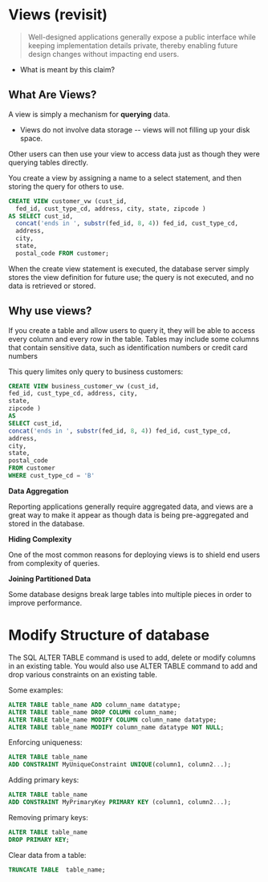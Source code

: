 # Views (revisit)

> Well-designed applications generally expose a public interface while keeping implementation details private, thereby enabling future design changes without impacting end users.

- What is meant by this claim?

## What Are Views?

A view is simply a mechanism for **querying** data.
- Views do not involve data storage -- views will not filling up your disk space.

Other users can then use your view to access data just as though they were querying tables directly.

You create a view by assigning a name to a select statement, and then storing the query for others to use.

```sql
CREATE VIEW customer_vw (cust_id,
  fed_id, cust_type_cd, address, city, state, zipcode )
AS SELECT cust_id,
  concat('ends in ', substr(fed_id, 8, 4)) fed_id, cust_type_cd,
  address,
  city,
  state,
  postal_code FROM customer;
```

When the create view statement is executed, the database server simply stores the view definition for future use; the query is not executed, and no data is retrieved or stored.

## Why use views?

If you create a table and allow users to query it, they will be able to access every column and every row in the table. Tables may include some columns that contain sensitive data, such as identification numbers or credit card numbers


This query limites only query to business customers:

```sql
CREATE VIEW business_customer_vw (cust_id,
fed_id, cust_type_cd, address, city,
state,
zipcode )
AS
SELECT cust_id,
concat('ends in ', substr(fed_id, 8, 4)) fed_id, cust_type_cd,
address,
city,
state,
postal_code
FROM customer
WHERE cust_type_cd = 'B'
```

**Data Aggregation**

Reporting applications generally require aggregated data, and views are a great way to make it appear as though data is being pre-aggregated and stored in the database.


**Hiding Complexity**

One of the most common reasons for deploying views is to shield end users from complexity of queries.


**Joining Partitioned Data**

Some database designs break large tables into multiple pieces in order to improve performance.


# Modify Structure of database

The SQL ALTER TABLE command is used to add, delete or modify columns in an existing table. You would also use ALTER TABLE command to add and drop various constraints on an existing table.

Some examples:

```sql
ALTER TABLE table_name ADD column_name datatype;
ALTER TABLE table_name DROP COLUMN column_name;
ALTER TABLE table_name MODIFY COLUMN column_name datatype;
ALTER TABLE table_name MODIFY column_name datatype NOT NULL;
```

Enforcing uniqueness:

```sql
ALTER TABLE table_name
ADD CONSTRAINT MyUniqueConstraint UNIQUE(column1, column2...);
```

Adding primary keys:

```sql
ALTER TABLE table_name
ADD CONSTRAINT MyPrimaryKey PRIMARY KEY (column1, column2...);
```

Removing primary keys:

```sql
ALTER TABLE table_name
DROP PRIMARY KEY;
```

Clear data from a table:

```sql
TRUNCATE TABLE  table_name;
```
